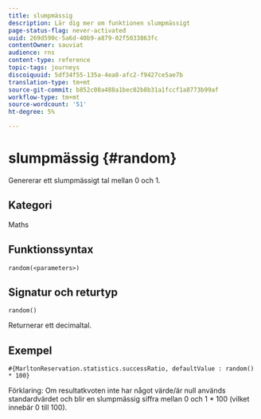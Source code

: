 ```yaml
---
title: slumpmässig
description: Lär dig mer om funktionen slumpmässigt
page-status-flag: never-activated
uuid: 269d590c-5a6d-40b9-a879-02f5033863fc
contentOwner: sauviat
audience: rns
content-type: reference
topic-tags: journeys
discoiquuid: 5df34f55-135a-4ea8-afc2-f9427ce5ae7b
translation-type: tm+mt
source-git-commit: b852c08a488a1bec02b8b31a1fccf1a8773b99af
workflow-type: tm+mt
source-wordcount: '51'
ht-degree: 5%

---
```



# slumpmässig {#random}

Genererar ett slumpmässigt tal mellan 0 och 1.

## Kategori

Maths

## Funktionssyntax

`random(<parameters>)`

## Signatur och returtyp

`random()`

Returnerar ett decimaltal.

## Exempel

`#{MarltonReservation.statistics.successRatio, defaultValue : random() * 100}`

Förklaring: Om resultatkvoten inte har något värde/är null används standardvärdet och blir en slumpmässig siffra mellan 0 och 1 * 100 (vilket innebär 0 till 100).
